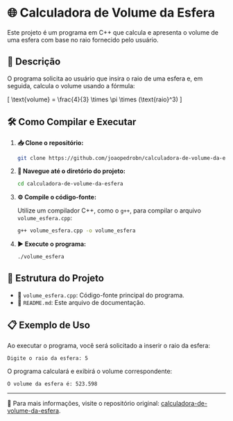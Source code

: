 # 🌐 Calculadora de Volume da Esfera

Este projeto é um programa em C++ que calcula e apresenta o volume de uma esfera com base no raio fornecido pelo usuário.

## 📖 Descrição

O programa solicita ao usuário que insira o raio de uma esfera e, em seguida, calcula o volume usando a fórmula:

\[ \text{volume} = \frac{4}{3} \times \pi \times (\text{raio}^3) \]

## 🛠️ Como Compilar e Executar

1. **📥 Clone o repositório:**

   ```bash
   git clone https://github.com/joaopedrobn/calculadora-de-volume-da-esfera.git
   ```

2. **📂 Navegue até o diretório do projeto:**

   ```bash
   cd calculadora-de-volume-da-esfera
   ```

3. **⚙️ Compile o código-fonte:**

   Utilize um compilador C++, como o `g++`, para compilar o arquivo `volume_esfera.cpp`:

   ```bash
   g++ volume_esfera.cpp -o volume_esfera
   ```

4. **▶️ Execute o programa:**

   ```bash
   ./volume_esfera
   ```

## 🧩 Estrutura do Projeto

- 📜 `volume_esfera.cpp`: Código-fonte principal do programa.
- 📄 `README.md`: Este arquivo de documentação.

## 📋 Exemplo de Uso

Ao executar o programa, você será solicitado a inserir o raio da esfera:

```
Digite o raio da esfera: 5
```

O programa calculará e exibirá o volume correspondente:

```
O volume da esfera é: 523.598
```

---
📌 Para mais informações, visite o repositório original: [calculadora-de-volume-da-esfera](https://github.com/joaopedrobn/calculadora-de-volume-da-esfera).
